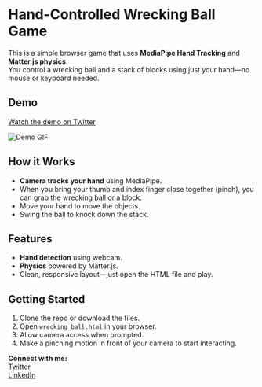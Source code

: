 # Hand-Controlled Wrecking Ball Game

This is a simple browser game that uses **MediaPipe Hand Tracking** and **Matter.js physics**.  
You control a wrecking ball and a stack of blocks using just your hand—no mouse or keyboard needed.


## Demo

[Watch the demo on Twitter](https://x.com/pandeyparul/status/1923047993844040013)  


![Demo GIF](wreking_ball.gif)  


## How it Works

- **Camera tracks your hand** using MediaPipe.
- When you bring your thumb and index finger close together (pinch), you can grab the wrecking ball or a block.
- Move your hand to move the objects.
- Swing the ball to knock down the stack.

## Features

- **Hand detection** using webcam.
- **Physics** powered by Matter.js.
- Clean, responsive layout—just open the HTML file and play.

## Getting Started

1. Clone the repo or download the files.
2. Open `wrecking_ball.html` in your browser.
3. Allow camera access when prompted.
4. Make a pinching motion in front of your camera to start interacting.

**Connect with me:**  
[Twitter](https://twitter.com/@parulnith)  
[LinkedIn](https://linkedin.com/in/https://www.linkedin.com/in/parulpandeyindia/)
